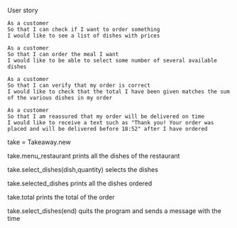 User story

```
As a customer
So that I can check if I want to order something
I would like to see a list of dishes with prices

As a customer
So that I can order the meal I want
I would like to be able to select some number of several available dishes

As a customer
So that I can verify that my order is correct
I would like to check that the total I have been given matches the sum of the various dishes in my order

As a customer
So that I am reassured that my order will be delivered on time
I would like to receive a text such as "Thank you! Your order was placed and will be delivered before 18:52" after I have ordered
```

take = Takeaway.new

take.menu_restaurant prints all the dishes of the restaurant

take.select_dishes(dish,quantity) selects the dishes

take.selected_dishes prints all the dishes ordered

take.total prints the total of the order

take.select_dishes(end) quits the program and sends a message with the time
